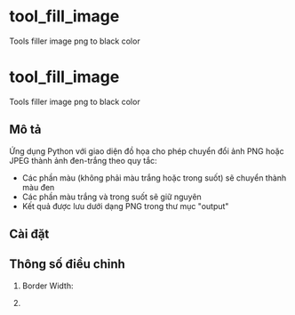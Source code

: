 # tool_fill_image
Tools filler image png to black color
# tool_fill_image
Tools filler image png to black color

## Mô tả
Ứng dụng Python với giao diện đồ họa cho phép chuyển đổi ảnh PNG hoặc JPEG thành ảnh đen-trắng theo quy tắc:
- Các phần màu (không phải màu trắng hoặc trong suốt) sẽ chuyển thành màu đen
- Các phần màu trắng và trong suốt sẽ giữ nguyên
- Kết quả được lưu dưới dạng PNG trong thư mục "output"

## Cài đặt
## Thông số điều chỉnh
1. Border Width:

2.